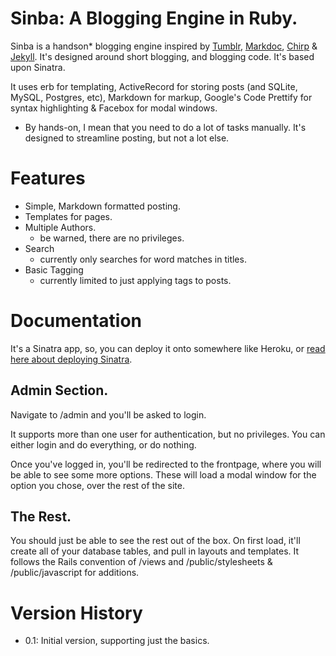 # Sinba: A Blogging Engine in Ruby.

Sinba is a handson* blogging engine inspired by [Tumblr](http://www.tumblr.com/ "Tumblr"), [Markdoc](http://markdoc.org/ "Markdoc"), [Chirp](http://chyrp.net/ "Chyrp") & [Jekyll](http://jekyllrb.com/ "jekyll"). It's designed around short blogging, and blogging code. It's based upon Sinatra.

It uses erb for templating, ActiveRecord for storing posts (and SQLite, MySQL, Postgres, etc), Markdown for markup, Google's Code Prettify for syntax highlighting & Facebox for modal windows.

* By hands-on, I mean that you need to do a lot of tasks manually. It's designed to streamline posting, but not a lot else.

# Features

* Simple, Markdown formatted posting.
* Templates for pages.
* Multiple Authors.
	- be warned, there are no privileges.
* Search
    - currently only searches for word matches in titles.
* Basic Tagging
    - currently limited to just applying tags to posts.

# Documentation

It's a Sinatra app, so, you can deploy it onto somewhere like Heroku, or [read here about deploying Sinatra](http://sinatra-book.gittr.com/#deployment "Sinatra Book").

## Admin Section.

Navigate to /admin and you'll be asked to login. 

It supports more than one user for authentication, but no privileges. You can either login and do everything, or do nothing.

Once you've logged in, you'll be redirected to the frontpage, where you will be able to see some more options. These will load a modal window for the option you chose, over the rest of the site.

## The Rest.

You should just be able to see the rest out of the box. On first load, it'll create all of your database tables, and pull in layouts and templates. It follows the Rails convention of /views and /public/stylesheets & /public/javascript for additions.

# Version History

* 0.1: Initial version, supporting just the basics.